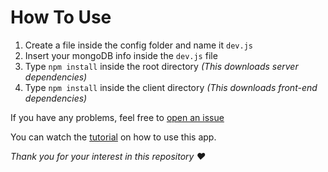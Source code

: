 # How To Use 

1. Create a file inside the config folder and name it `dev.js`
2. Insert your mongoDB info inside the `dev.js` file
3. Type `npm install` inside the root directory *(This downloads server dependencies)*
4. Type `npm install` inside the client directory *(This downloads front-end dependencies)*

If you have any problems, feel free to [open an issue](https://github.com/jaewonhimnae/react-shop-app/issues/new) 

You can watch the [tutorial](https://www.youtube.com/watch?v=zaWtIkJgah4&t=5569s) on how to use this app.

*Thank you for your interest in this repository ❤️*
